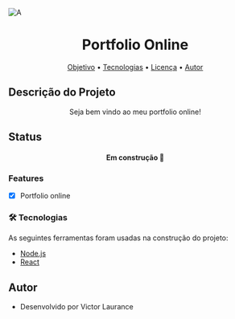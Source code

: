 ![A](https://user-images.githubusercontent.com/57143675/114599439-78f8c300-9c69-11eb-8e84-06c378c785bc.PNG)

<h1 align="center">Portfolio Online</h1>

<p align="center">
 <a href="#objetivo">Objetivo</a> •
 <a href="#tecnologias">Tecnologias</a> •  
 <a href="#licenc-a">Licença</a> • 
 <a href="#autor">Autor</a>
</p>

## Descrição do Projeto
<p align="center">Seja bem vindo ao meu portfolio online!</p>

## Status
<h4 align="center"> 
	Em construção 🚀 
</h4>

### Features

- [x] Portfolio online

### 🛠 Tecnologias

As seguintes ferramentas foram usadas na construção do projeto:

- [Node.js](https://nodejs.org/en/)
- [React](https://pt-br.reactjs.org/)

## Autor

- Desenvolvido por Victor Laurance
